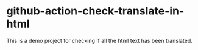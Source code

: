 # github-action-check-translate-in-html
This is a demo project for checking if all the html text has been translated.
